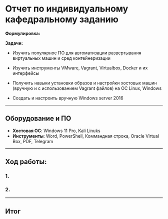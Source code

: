 # Отчет по индивидуальному кафедральному заданию
**Формулировка:** 

**Задачи:**

* Изучить популярное ПО для автоматизации развертывания виртуальных машин и сред контейнеризации

* Изучить инструменты VMware, Vagrant, Virtualbox, Docker и их интерфейсы

* Получить навыки установки образов и настройки хостовых машин (вручную и с использованием Vagrant файлов) на ОС Linux, Windows

* Создать и настроить вручную Windows server 2016

---

## Оборудование и ПО

- **Хостовая ОС**: Windows 11 Pro, Kali Linuks 
- **Инструменты**: Word, PowerShell, Коммандная строка, Oracle Virtual Box, PDF, Telegram

---

## Ход работы:

### 1. 



### 2. 


---

## Итог

